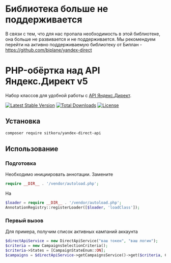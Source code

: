 # Библиотека больше не поддерживается
В связи с тем, что для нас пропала необходимость в этой библиотеке, она больше не развивается и не поддерживается. Мы рекомендуем перейти на активно поддерживаемую библиотеку от Биплан - https://github.com/biplane/yandex-direct

# PHP-обёртка над API Яндекс.Директ v5

Набор классов для удобной работы с [API Яндекс.Директ](https://yandex.ru/dev/direct/). 

[![Latest Stable Version](https://poser.pugx.org/sitkoru/yandex-direct-api/v/stable)](https://packagist.org/packages/sitkoru/yandex-direct-api) [![Total Downloads](https://poser.pugx.org/sitkoru/yandex-direct-api/downloads)](https://packagist.org/packages/sitkoru/yandex-direct-api) [![License](https://poser.pugx.org/sitkoru/yandex-direct-api/license)](https://packagist.org/packages/sitkoru/yandex-direct-api)

## Установка

```bash
composer require sitkoru/yandex-direct-api
```

## Использование

### Подготовка

Необходимо инициировать аннотации. Замените

```php
require __DIR__ . '/vendor/autoload.php';
```

На

```php
$loader = require __DIR__ . '/vendor/autoload.php';
AnnotationRegistry::registerLoader([$loader, 'loadClass']);
```

### Первый вызов

Для примера, получим список активных кампаний аккаунта 

```php
$directApiService = new DirectApiService("ваш токен", "ваш логин");
$criteria = new CampaignsSelectionCriteria();
$criteria->States = [CampaignStateEnum::ON];
$campaigns = $directApiService->getCampaignsService()->get($criteria, CampaignFieldEnum::getValues());
```
